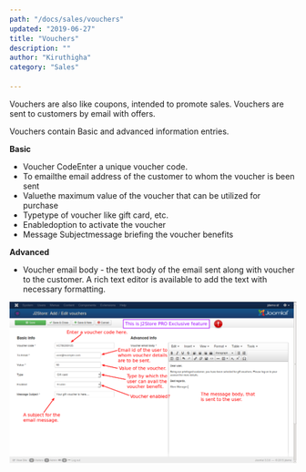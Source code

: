 ```yaml
---
path: "/docs/sales/vouchers"
updated: "2019-06-27"
title: "Vouchers"
description: ""
author: "Kiruthigha"
category: "Sales"

---
```



Vouchers are also like coupons, intended to promote sales. Vouchers are sent to customers by email with offers.

Vouchers contain Basic and advanced information entries.

**Basic**

* Voucher CodeEnter a unique voucher code.
* To emailthe email address of the customer to whom the voucher is been sent
* Valuethe maximum value of the voucher that can be utilized for purchase
* Typetype of voucher like gift card, etc.
* Enabledoption to activate the voucher
* Message Subjectmessage briefing the voucher benefits

**Advanced**

* Voucher email body - the text body of the email sent along with voucher to the customer. A rich text editor is available to add the text with necessary formatting.


![](../../images/sales/Voucher/voucher_01.png)
